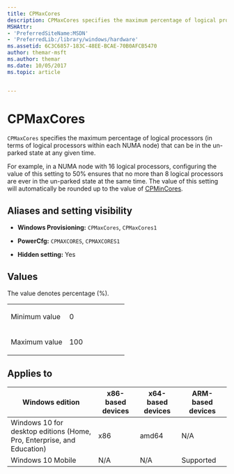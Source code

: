 ```yaml
---
title: CPMaxCores
description: CPMaxCores specifies the maximum percentage of logical processors (in terms of logical processors within each NUMA node) that can be in the un-parked state at any given time.
MSHAttr:
- 'PreferredSiteName:MSDN'
- 'PreferredLib:/library/windows/hardware'
ms.assetid: 6C3C6857-183C-48EE-BCAE-70B0AFCB5470
author: themar-msft
ms.author: themar
ms.date: 10/05/2017
ms.topic: article


---
```


# CPMaxCores


`CPMaxCores` specifies the maximum percentage of logical processors (in terms of logical processors within each NUMA node) that can be in the un-parked state at any given time.

For example, in a NUMA node with 16 logical processors, configuring the value of this setting to 50% ensures that no more than 8 logical processors are ever in the un-parked state at the same time. The value of this setting will automatically be rounded up to the value of [CPMinCores](options-for-core-parking-cpmincores.md).

## <span id="Aliases_and_setting_visibility"></span><span id="aliases_and_setting_visibility"></span><span id="ALIASES_AND_SETTING_VISIBILITY"></span>Aliases and setting visibility


-   **Windows Provisioning:** `CPMaxCores`, `CPMaxCores1`

-   **PowerCfg:** `CPMAXCORES`, `CPMAXCORES1`

-   **Hidden setting:** Yes

## <span id="Values"></span><span id="values"></span><span id="VALUES"></span>Values


The value denotes percentage (%).

<table>
<colgroup>
<col width="50%" />
<col width="50%" />
</colgroup>
<tbody>
<tr class="odd">
<td><p>Minimum value</p></td>
<td><p>0</p></td>
</tr>
<tr class="even">
<td><p>Maximum value</p></td>
<td><p>100</p></td>
</tr>
</tbody>
</table>

 

## <span id="Applies_to"></span><span id="applies_to"></span><span id="APPLIES_TO"></span>Applies to


| Windows edition                                                        | x86-based devices | x64-based devices | ARM-based devices |
|------------------------------------------------------------------------|-------------------|-------------------|-------------------|
| Windows 10 for desktop editions (Home, Pro, Enterprise, and Education) | x86               | amd64             | N/A               |
| Windows 10 Mobile                                                      | N/A               | N/A               | Supported         |
